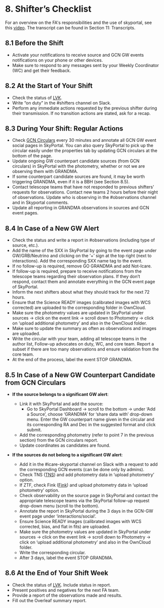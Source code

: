 # 8. Shifter’s Checklist

For an overview on the FA's responsibilities and the use of skyportal, see this [video](https://www.youtube.com/watch?v=_N7fgiPfiXA). The transcript can be found in Section 11: Transcripts. 

## 8.1 Before the Shift
- Activate your notifications to receive source and GCN GW events notifications on your phone or other devices.
- Make sure to respond to any messages sent by your Weekly Coordinator (WC) and get their feedback.

## 8.2 At the Start of Your Shift
- Check the status of [LVK](https://online.igwn.org/grafana/public-dashboards/1a0efabe65384a7287abfcc1996e4c4d?orgld=1&refresh=5s&orgId=1).
- Write “on duty” in the #shifters channel on Slack.
- Perform any immediate actions requested by the previous shifter during their transmission. If no transition actions are stated, ask for a recap.

## 8.3 During Your Shift: Regular Actions
- Check [GCN Circulars](https://gcn.nasa.gov/circulars) every 30 minutes and annotate all GCN GW event social pages in SkyPortal. You can also query SkyPortal to pick up the circular easily under the properties tab by updating GCN circulars at the bottom of the page.
- Update ongoing GW counterpart candidate sources (from GCN circulars) in SkyPortal with the photometry, whether or not we are observing them with GRANDMA.
- If some counterpart candidate sources are found, it may be worth triggering GRANDMA, even if it is a BBH (see Section 8.5).
- Contact telescope teams that have not responded to previous shifters' requests for observations. Contact new teams 2 hours before their night of observations. Update who is observing in the #observations channel and in Skyportal comments.
- Update all reporting in GRANDMA observations in sources and GCN event pages.

## 8.4 In Case of a New GW Alert
- Check the status and write a report in #observations (including type of source, etc.).
- Add the name of the SXX in SkyPortal by going to the event page under GW/GRB/Neutrino and clicking on the ‘+’ sign at the top right (next to interactions). Add the corresponding SXX name tag to the event.
- If no follow-up is required, remove GO GRANDMA and add Not-Icare.
- If follow-up is required, prepare to receive notifications from the telescope teams regarding their observation plans. If they don’t respond, contact them and annotate everything in the GCN event page of SkyPortal.
- Inform the next shifters about what they should track for the next 72 hours.
- Ensure that the Science READY images (calibrated images with WCS corrected) are uploaded to the corresponding folder in OwnCloud.
- Make sure the photometry values are updated in SkyPortal under sources -> click on the event link -> scroll down to Photometry -> click on ‘upload additional photometry’ and also in the OwnCloud folder.
- Make sure to update the summary as often as observations and images are uploaded.
- Write the circular with your team, adding all telescope teams in the author list, Follow-up advocates on duty, WC, and core team. Report a subset if there are too many observations and ensure validation from the core team.
- At the end of the process, label the event STOP GRANDMA.

## 8.5 In Case of a New GW Counterpart Candidate from GCN Circulars
- **If the source belongs to a significant GW alert**:
  - Link it with SkyPortal and add the source:
    - Go to SkyPortal Dashboard -> scroll to the bottom -> under ‘Add a Source’, choose ‘GRANDMA’ for ‘share data with’ drop-down menu. Enter the GW counterpart name given in the circular and its corresponding RA and Dec in the suggested format and click submit.
  - Add the corresponding photometry (refer to point 7 in the previous section) from the GCN circulars report.
  - Update coordinates as candidates are found. 

- **If the sources do not belong to a significant GW alert**:
  - Add it in the #icare-skyportal channel on Slack with a request to add the corresponding GCN events (can be done only by admins).
  - Check TNS ([TNS](https://www.wis-tns.org/)) and add photometry data in ‘upload photometry’ option.
  - If ZTF, check Fink ([Fink](https://fink-portal.org/)) and upload photometry data in ‘upload photometry’ option.
  - Check observability on the source page in SkyPortal and contact the appropriate telescope teams via the SkyPortal follow-up request drop-down menu (scroll to the bottom).
  - Annotate the report in SkyPortal during the 3 days in the GCN-GW event page under ‘interactions/social’.
  - Ensure Science READY images (calibrated images with WCS corrected, bias, and flat in fits) are uploaded.
  - Make sure the photometry values are updated in SkyPortal under sources -> click on the event link -> scroll down to Photometry -> click on ‘upload additional photometry’ and also in the OwnCloud folder.
  - Write the corresponding circular.
  - After 3 days, label the event STOP GRANDMA.

## 8.6 At the End of Your Shift Week
- Check the status of [LVK](https://online.igwn.org/grafana/public-dashboards/1a0efabe65384a7287abfcc1996e4c4d?orgld=1&refresh=5s&orgId=1). Include status in report. 
- Present positives and negatives for the next FA team.
- Provide a report of the observations made and results.
- Fill out the Overleaf summary report.
